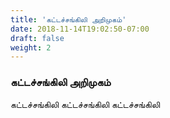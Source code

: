 ```yaml
---
title: 'கட்டச்சங்கிலி அறிமுகம்'
date: 2018-11-14T19:02:50-07:00
draft: false
weight: 2
---
```




### கட்டச்சங்கிலி அறிமுகம்

கட்டச்சங்கிலி
கட்டச்சங்கிலி
கட்டச்சங்கிலி